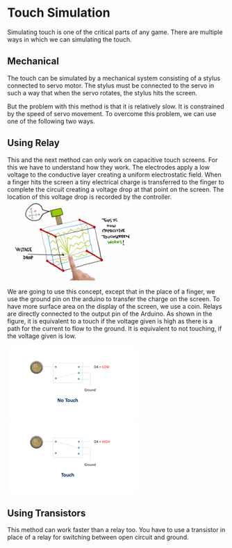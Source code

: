 # Touch Simulation
Simulating touch is one of the critical parts of any game. There are multiple ways in which we can simulating the touch. 

## Mechanical
The touch can be simulated by a mechanical system consisting of a stylus connected to servo motor. The stylus must be connected to the servo in such a way that when the servo rotates, the stylus hits the screen. 

But the problem with this method is that it is relatively slow. It is constrained by the speed of servo movement. To overcome this problem, we can use one of the following two ways.


## Using Relay

This and the next method can only work on capacitive touch screens. For this we have to understand how they work. The electrodes apply a low voltage to the conductive layer creating a uniform electrostatic field. When a finger hits the screen a tiny electrical charge is transferred to the finger to complete the circuit creating a voltage drop at that point on the screen. The location of this voltage drop is recorded by the controller.
![Capacitive Touch Screen](/Images/CapactiveTouchScreen.png)

We are going to use this concept, except that in the place of a finger, we use the ground pin on the arduino to transfer the charge on the screen. To have more surface area on the display of the screen, we use a coin. Relays are directly connected to the output pin of the Arduino. As shown in the figure, it is equivalent to a touch if the voltage given is high as there is a path for the current to flow to the ground. It is equivalent to not touching, if the voltage given is low.

![Relay when no touch](/Images/RelayInternals1.png)
![Relay with touch](/Images/RelayInternals2.png)

## Using Transistors

This method can work faster than a relay too. You have to use a transistor in place of a relay for switching between open circuit and ground.
